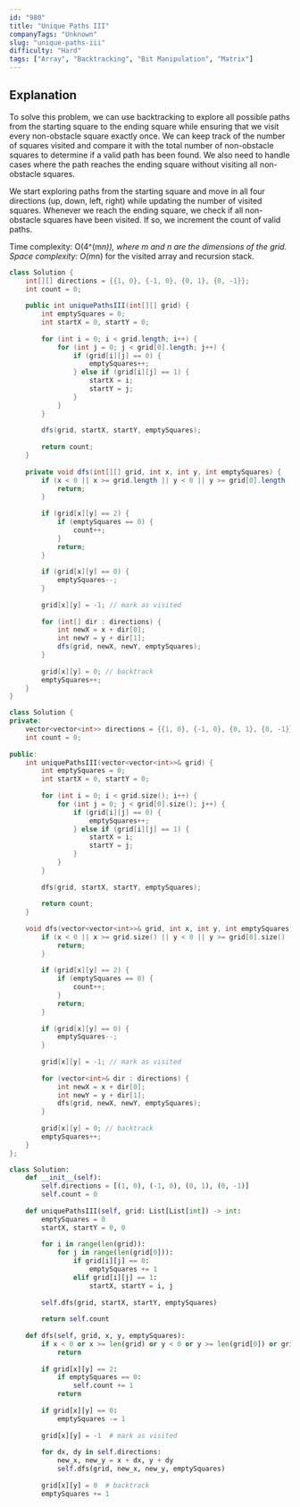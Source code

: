 ```yaml
---
id: "980"
title: "Unique Paths III"
companyTags: "Unknown"
slug: "unique-paths-iii"
difficulty: "Hard"
tags: ["Array", "Backtracking", "Bit Manipulation", "Matrix"]
---
```


## Explanation
To solve this problem, we can use backtracking to explore all possible paths from the starting square to the ending square while ensuring that we visit every non-obstacle square exactly once. We can keep track of the number of squares visited and compare it with the total number of non-obstacle squares to determine if a valid path has been found. We also need to handle cases where the path reaches the ending square without visiting all non-obstacle squares. 

We start exploring paths from the starting square and move in all four directions (up, down, left, right) while updating the number of visited squares. Whenever we reach the ending square, we check if all non-obstacle squares have been visited. If so, we increment the count of valid paths. 

Time complexity: O(4^(m*n)), where m and n are the dimensions of the grid.
Space complexity: O(m*n) for the visited array and recursion stack.
```java
class Solution {
    int[][] directions = {{1, 0}, {-1, 0}, {0, 1}, {0, -1}};
    int count = 0;
    
    public int uniquePathsIII(int[][] grid) {
        int emptySquares = 0;
        int startX = 0, startY = 0;
        
        for (int i = 0; i < grid.length; i++) {
            for (int j = 0; j < grid[0].length; j++) {
                if (grid[i][j] == 0) {
                    emptySquares++;
                } else if (grid[i][j] == 1) {
                    startX = i;
                    startY = j;
                }
            }
        }
        
        dfs(grid, startX, startY, emptySquares);
        
        return count;
    }
    
    private void dfs(int[][] grid, int x, int y, int emptySquares) {
        if (x < 0 || x >= grid.length || y < 0 || y >= grid[0].length || grid[x][y] == -1) {
            return;
        }
        
        if (grid[x][y] == 2) {
            if (emptySquares == 0) {
                count++;
            }
            return;
        }
        
        if (grid[x][y] == 0) {
            emptySquares--;
        }
        
        grid[x][y] = -1; // mark as visited
        
        for (int[] dir : directions) {
            int newX = x + dir[0];
            int newY = y + dir[1];
            dfs(grid, newX, newY, emptySquares);
        }
        
        grid[x][y] = 0; // backtrack
        emptySquares++;
    }
}
```

```cpp
class Solution {
private:
    vector<vector<int>> directions = {{1, 0}, {-1, 0}, {0, 1}, {0, -1}};
    int count = 0;
    
public:
    int uniquePathsIII(vector<vector<int>>& grid) {
        int emptySquares = 0;
        int startX = 0, startY = 0;
        
        for (int i = 0; i < grid.size(); i++) {
            for (int j = 0; j < grid[0].size(); j++) {
                if (grid[i][j] == 0) {
                    emptySquares++;
                } else if (grid[i][j] == 1) {
                    startX = i;
                    startY = j;
                }
            }
        }
        
        dfs(grid, startX, startY, emptySquares);
        
        return count;
    }
    
    void dfs(vector<vector<int>>& grid, int x, int y, int emptySquares) {
        if (x < 0 || x >= grid.size() || y < 0 || y >= grid[0].size() || grid[x][y] == -1) {
            return;
        }
        
        if (grid[x][y] == 2) {
            if (emptySquares == 0) {
                count++;
            }
            return;
        }
        
        if (grid[x][y] == 0) {
            emptySquares--;
        }
        
        grid[x][y] = -1; // mark as visited
        
        for (vector<int>& dir : directions) {
            int newX = x + dir[0];
            int newY = y + dir[1];
            dfs(grid, newX, newY, emptySquares);
        }
        
        grid[x][y] = 0; // backtrack
        emptySquares++;
    }
};
```

```python
class Solution:
    def __init__(self):
        self.directions = [(1, 0), (-1, 0), (0, 1), (0, -1)]
        self.count = 0
        
    def uniquePathsIII(self, grid: List[List[int]) -> int:
        emptySquares = 0
        startX, startY = 0, 0
        
        for i in range(len(grid)):
            for j in range(len(grid[0])):
                if grid[i][j] == 0:
                    emptySquares += 1
                elif grid[i][j] == 1:
                    startX, startY = i, j
        
        self.dfs(grid, startX, startY, emptySquares)
        
        return self.count
    
    def dfs(self, grid, x, y, emptySquares):
        if x < 0 or x >= len(grid) or y < 0 or y >= len(grid[0]) or grid[x][y] == -1:
            return
        
        if grid[x][y] == 2:
            if emptySquares == 0:
                self.count += 1
            return
        
        if grid[x][y] == 0:
            emptySquares -= 1
        
        grid[x][y] = -1  # mark as visited
        
        for dx, dy in self.directions:
            new_x, new_y = x + dx, y + dy
            self.dfs(grid, new_x, new_y, emptySquares)
        
        grid[x][y] = 0  # backtrack
        emptySquares += 1
```